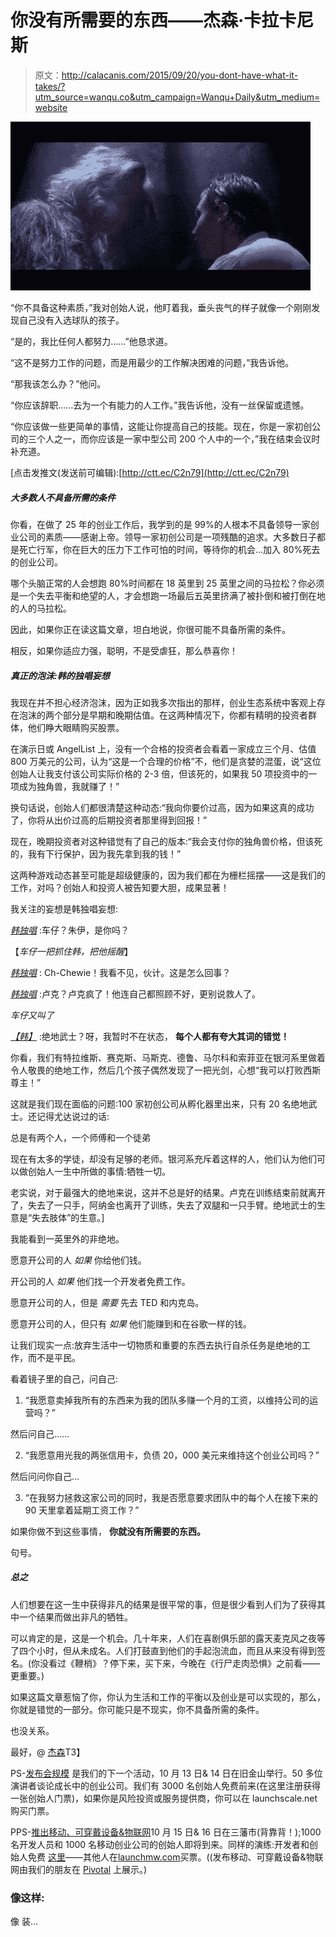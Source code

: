 # 你没有所需要的东西——杰森·卡拉卡尼斯

> 原文：<http://calacanis.com/2015/09/20/you-dont-have-what-it-takes/?utm_source=wanqu.co&utm_campaign=Wanqu+Daily&utm_medium=website>

![](img/ce2eae7ad66a35aba09cf318bd2ea58f.png)

“你不具备这种素质，”我对创始人说，他盯着我，垂头丧气的样子就像一个刚刚发现自己没有入选球队的孩子。

“是的，我比任何人都努力……”他恳求道。

“这不是努力工作的问题，而是用最少的工作解决困难的问题，”我告诉他。

“那我该怎么办？”他问。

“你应该辞职……去为一个有能力的人工作。”我告诉他，没有一丝保留或遗憾。

“你应该做一些更简单的事情，这能让你提高自己的技能。现在，你是一家初创公司的三个人之一，而你应该是一家中型公司 200 个人中的一个，”我在结束会议时补充道。

[点击发推文(发送前可编辑):[http://ctt.ec/C2n79](http://ctt.ec/C2n79)

##### **大多数人不具备所需的条件**

你看，在做了 25 年的创业工作后，我学到的是 99%的人根本不具备领导一家创业公司的素质——感谢上帝。领导一家初创公司是一项残酷的追求。大多数日子都是死亡行军，你在巨大的压力下工作可怕的时间，等待你的机会…加入 80%死去的创业公司。

哪个头脑正常的人会想跑 80%时间都在 18 英里到 25 英里之间的马拉松？你必须是一个失去平衡和绝望的人，才会想跑一场最后五英里挤满了被扑倒和被打倒在地的人的马拉松。

因此，如果你正在读这篇文章，坦白地说，你很可能不具备所需的条件。

相反，如果你适应力强，聪明，不是受虐狂，那么恭喜你！

##### **真正的泡沫:韩的独唱妄想**

我现在并不担心经济泡沫，因为正如我多次指出的那样，创业生态系统中客观上存在泡沫的两个部分是早期和晚期估值。在这两种情况下，你都有精明的投资者群体，他们睁大眼睛购买股票。

在演示日或 AngelList 上，没有一个合格的投资者会看着一家成立三个月、估值 800 万美元的公司，认为“这是一个合理的价格”不，他们是贪婪的混蛋，说“这位创始人让我支付该公司实际价格的 2-3 倍，但该死的，如果我 50 项投资中的一项成为独角兽，我就赚了！”

换句话说，创始人们都很清楚这种动态:“我向你要价过高，因为如果这真的成功了，你将从出价过高的后期投资者那里得到回报！”

现在，晚期投资者对这种错觉有了自己的版本:“我会支付你的独角兽价格，但该死的，我有下行保护，因为我先拿到我的钱！”

这两种游戏动态甚至可能是超级健康的，因为我们都在为栅栏摇摆——这是我们的工作，对吗？创始人和投资人被告知要大胆，成果显著！

我关注的妄想是韩独唱妄想:

[*韩独唱*](http://www.imdb.com/name/nm0000148/) :车仔？朱伊，是你吗？

【*车仔一把抓住韩，把他摇醒*】

[*韩独唱*](http://www.imdb.com/name/nm0000148/) : Ch-Chewie！我看不见，伙计。这是怎么回事？

[*韩独唱*](http://www.imdb.com/name/nm0000148/) :卢克？卢克疯了！他连自己都照顾不好，更别说救人了。

*车仔又叫了*

[*【韩】*](http://www.imdb.com/name/nm0000148/) :绝地武士？呀，我暂时不在状态， **每个人都有夸大其词的错觉！**

你看，我们有特拉维斯、赛克斯、马斯克、德鲁、马尔科和索菲亚在银河系里做着令人敬畏的绝地工作，然后几个孩子偶然发现了一把光剑，心想“我可以打败西斯尊主！”

这就是我们现在面临的问题:100 家初创公司从孵化器里出来，只有 20 名绝地武士。还记得尤达说过的话:

总是有两个人，一个师傅和一个徒弟

现在有太多的学徒，却没有足够的老师。银河系充斥着这样的人，他们认为他们可以做创始人一生中所做的事情:牺牲一切。

老实说，对于最强大的绝地来说，这并不总是好的结果。卢克在训练结束前就离开了，失去了一只手，阿纳金也离开了训练，失去了双腿和一只手臂。绝地武士的生意是“失去肢体”的生意。]

我能看到一英里外的非绝地。

愿意开公司的人 *如果* 你给他们钱。

开公司的人 *如果* 他们找一个开发者免费工作。

愿意开公司的人，但是 *需要* 先去 TED 和内克岛。

愿意开公司的人，但只有 *如果* 他们能赚到和在谷歌一样的钱。

让我们现实一点:放弃生活中一切物质和重要的东西去执行自杀任务是绝地的工作，而不是平民。

看着镜子里的自己，问自己:

1.  “我愿意卖掉我所有的东西来为我的团队多赚一个月的工资，以维持公司的运营吗？”

然后问自己……

2.  “我愿意用光我的两张信用卡，负债 20，000 美元来维持这个创业公司吗？”

然后问问你自己…

3.  “在我努力拯救这家公司的同时，我是否愿意要求团队中的每个人在接下来的 90 天里拿着延期工资工作？”

如果你做不到这些事情， **你就没有所需要的东西。**

句号。

##### **总之**

人们想要在这一生中获得非凡的结果是很平常的事，但是很少看到人们为了获得其中一个结果而做出非凡的牺牲。

可以肯定的是，这是一个机会。几十年来，人们在喜剧俱乐部的露天麦克风之夜等了四个小时，但从未成名。人们打鼓直到他们的手起泡流血，而且从来没有得到签名。(你没看过《鞭梢》？停下来，买下来，今晚在《行尸走肉恐惧》之前看——更重要。)

如果这篇文章惹恼了你，你认为生活和工作的平衡以及创业是可以实现的，那么，你就是错觉的一部分。你可能只是不现实，你不具备所需的条件。

也没关系。

最好，@ [杰森](http://twitter.com/jason)T3】

PS-[发布会规模](http://www.launchscale.net/) 是我们的下一个活动，10 月 13 日& 14 日在旧金山举行。50 多位演讲者谈论成长中的创业公司。我们有 3000 名创始人免费前来(在这里注册[](https://launchevents.typeform.com/to/GlqS08)获得一张创始人门票)，如果你是风险投资或服务提供商，你可以在 launchscale.net[](http://www.launchscale.net/)购买门票。

PPS-[推出移动、可穿戴设备&物联网](http://www.launchmw.com/)10 月 15 日& 16 日在三藩市(背靠背！);1000 名开发人员和 1000 名移动创业公司的创始人即将到来。同样的演练:开发者和创始人免费 [这里](https://launchevents.typeform.com/to/teIHVi)——其他人在[launchmw.com](http://www.launchmw.com/)买票。((发布移动、可穿戴设备&物联网由我们的朋友在 [Pivotal](http://launch.us2.list-manage.com/track/click?u=baefb9fcb23d26e0308254e5c&id=35f9344b7f&e=688b986d9f) 上展示。)

### 像这样:

像 装...
